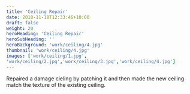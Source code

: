 ```yaml
---
title: 'Ceiling Repair'
date: 2018-11-18T12:33:46+10:00
draft: false
weight: 20
heroHeading: 'Ceiling Repair'
heroSubHeading: ''
heroBackground: 'work/ceiling/4.jpg'
thumbnail: 'work/ceiling/4.jpg'
images: ['work/ceiling/1.jpg', 
'work/ceiling/2.jpg','work/ceiling/3.jpg','work/ceiling/4.jpg']
---
```


Repaired a damage cieling by patching it and then made the new ceiling match the texture of the existing ceiling.
                                        
